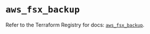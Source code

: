# `aws_fsx_backup`

Refer to the Terraform Registry for docs: [`aws_fsx_backup`](https://registry.terraform.io/providers/hashicorp/aws/6.11.0/docs/resources/fsx_backup).
